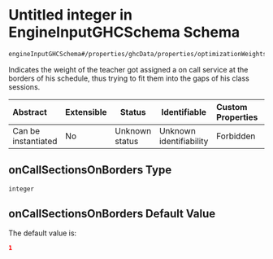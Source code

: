# Untitled integer in EngineInputGHCSchema Schema

```txt
engineInputGHCSchema#/properties/ghcData/properties/optimizationWeights/properties/teachers/properties/onCallSectionsOnBorders
```

Indicates the weight of the teacher got assigned a on call service at the borders of his schedule, thus trying to fit them into the gaps of his class sessions.


| Abstract            | Extensible | Status         | Identifiable            | Custom Properties | Additional Properties | Access Restrictions | Defined In                                                         |
| :------------------ | ---------- | -------------- | ----------------------- | :---------------- | --------------------- | ------------------- | ------------------------------------------------------------------ |
| Can be instantiated | No         | Unknown status | Unknown identifiability | Forbidden         | Allowed               | none                | [ghc.schema.json\*](../out/ghc.schema.json "open original schema") |

## onCallSectionsOnBorders Type

`integer`

## onCallSectionsOnBorders Default Value

The default value is:

```json
1
```
